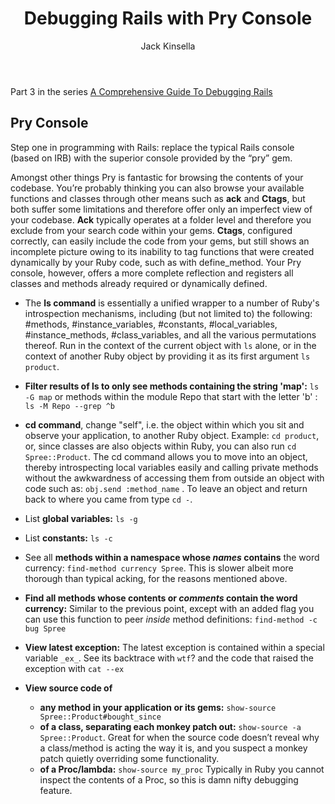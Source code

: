 ﻿---
layout: post
author: Jack Kinsella
title: Debugging Rails with Pry Console
---

Part 3 in the series [A Comprehensive Guide To Debugging Rails](/2014/06/06/a-comprehensive-guide-to-debugging-rails.html)

## Pry Console ##

Step one in programming with Rails: replace the typical Rails console (based on IRB) with the superior console provided by the “pry” gem.

Amongst other things Pry is fantastic for browsing the contents of your codebase. You’re probably thinking you can also browse your available functions and classes through other means such as **ack** and **Ctags**, but both suffer some limitations and therefore offer only an imperfect view of your codebase. **Ack** typically operates at a folder level and therefore you exclude from your search code within your gems. **Ctags**, configured correctly, can easily include the code from your gems, but still shows an incomplete picture owing to its inability to tag functions that were created dynamically by your Ruby code, such as with define_method. Your Pry console, however, offers a more complete reflection and registers all classes and methods already required or dynamically defined.

* The **ls command** is essentially a unified wrapper to a number of Ruby's introspection mechanisms, including (but not limited to) the following: #methods, #instance\_variables, #constants, #local\_variables, #instance\_methods, #class_variables, and all the various permutations thereof. Run in the context of the current object with `ls` alone, or in the context of another Ruby object by providing it as its first argument `ls product`. 

* **Filter results of ls to only see methods containing the string 'map':** `ls -G map` or methods within the module Repo that start with the letter 'b' : `ls -M Repo --grep ^b`

* **cd command**, change "self", i.e. the object within which you sit and observe your application, to another Ruby object. Example: `cd product`, or, since classes are also objects within Ruby, you can also run `cd Spree::Product`. The cd command allows you to move into an object, thereby introspecting local variables easily and calling private methods without the awkwardness of accessing them from outside an object with code such as: `obj.send :method_name` . To leave an object and return back to where you came from type `cd -`.

* List **global variables:** `ls -g`

* List **constants:** `ls -c`

* See all **methods within a namespace whose *names* contains** the word currency: `find-method currency Spree`. This is slower albeit more thorough than typical acking, for the reasons mentioned above.

* **Find all methods whose contents or *comments* contain the word currency:** Similar to the previous point, except with an added flag you can use this function to peer *inside* method definitions: `find-method -c bug Spree`

* **View latest exception:** The latest exception is contained within a special variable `_ex_`. See its backtrace with `wtf`? and the code that raised the exception with `cat --ex`

* **View source code of**
  * **any method in your application or its gems:** `show-source Spree::Product#bought_since`
  * **of a class, separating each monkey patch out:** `show-source -a Spree::Product`. Great for when the source code doesn’t reveal why a class/method is acting the way it is, and you suspect a monkey patch quietly overriding some functionality.
  * **of a Proc/lambda:** `show-source my_proc` Typically in Ruby you cannot inspect the contents of a Proc, so this is damn nifty debugging feature.
